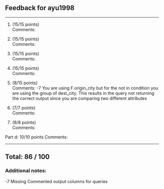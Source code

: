 ## Feedback for ayu1998

---

1. (15/15 points)  
   Comments:   


2. (15/15 points)  
   Comments: 


3. (15/15 points)  
   Comments: 


4. (15/15 points)  
   Comments: 


5. (8/15 points)  
   Comments: -7 You are using F.origin_city but for the not in condition you are using the group of dest_city. This results in the query not returning the correct output since you are comparing two different attributes


6. (7/7 points)  
   Comments:   


7. (8/8 points)  
   Comments:   

Part d: 10/10 points
   Comments: 

---
## Total: 86 / 100

### Additional notes:  
-7 Missing Commented output columns for queries

